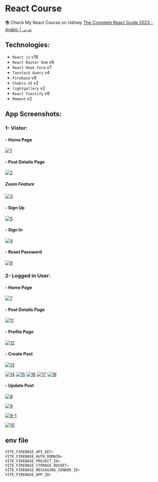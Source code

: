# React Course 
📚 Check My React Course on Udmey [The Complete React Guide 2023 - Arabic | عربي](https://www.udemy.com/course/the-complete-react-guide-2023-arabic/?referralCode=1E1C9B21D74EA39A7A1F)

## Technologies:
 - `React js` v18
 - `React Router Dom` v6
 - `React Hook Form` v7
 - `Tanstack Query` v4
 - `Firebase` v9
 - `Chakra UI` v2
 - `lightgallery` v2
 - `React Toastify` v9
 - `Moment` v2

## App Screenshots:

### 1- Vistor: 
#### - Home Page

<a href="https://ibb.co/0ZmypYf"><img src="https://i.ibb.co/Npt2gWL/1.png" alt="1" border="0"></a>

#### - Post Details Page
<a href="https://ibb.co/TRv5W1S"><img src="https://i.ibb.co/L6kfNrW/2.png" alt="2" border="0"></a>

##### Zoom Feature
<a href="https://ibb.co/NNxPpQy"><img src="https://i.ibb.co/1XZ5Khm/3.png" alt="3" border="0"></a>

#### - Sign Up
<a href="https://ibb.co/VLv4WBk"><img src="https://i.ibb.co/YNts7jV/5.png" alt="5" border="0"></a>

#### - Sign In
<a href="https://ibb.co/cx4v0Bz"><img src="https://i.ibb.co/g6k7N2s/4.png" alt="4" border="0"></a>

#### - Reset Password
<a href="https://ibb.co/C9yqLZL"><img src="https://i.ibb.co/WzXQCwC/6.png" alt="6" border="0"></a>


### 2- Logged in User:
#### - Home Page
<a href="https://ibb.co/NZvpXJW"><img src="https://i.ibb.co/xJkGyBz/7.png" alt="7" border="0"></a>

#### - Post Details Page
<a href="https://ibb.co/tPdkWgf"><img src="https://i.ibb.co/S7LW9bT/11.png" alt="11" border="0"></a>

#### - Profile Page
<a href="https://ibb.co/Yc1T2Td"><img src="https://i.ibb.co/X7KkXk5/12.png" alt="12" border="0"></a>


#### - Create Post
<a href="https://ibb.co/D4DqKQH"><img src="https://i.ibb.co/TcBChtx/13.png" alt="13" border="0"></a>

<a href="https://ibb.co/HgVX9FJ"><img src="https://i.ibb.co/C0zWS1r/14.png" alt="14" border="0"></a>
<a href="https://ibb.co/TW8B7fw"><img src="https://i.ibb.co/FHwbyrh/15.png" alt="15" border="0"></a>
<a href="https://ibb.co/SJB71TH"><img src="https://i.ibb.co/yVqBMTK/16.png" alt="16" border="0"></a>
<a href="https://ibb.co/NpKd4cy"><img src="https://i.ibb.co/L61XGVZ/17.png" alt="17" border="0"></a>
<a href="https://ibb.co/rkyZYkj"><img src="https://i.ibb.co/hs8Kbs6/18.png" alt="18" border="0"></a>


#### - Update Post

<a href="https://ibb.co/qNhy1FB"><img src="https://i.ibb.co/0C1DJVq/8.png" alt="8" border="0"></a>

<a href="https://ibb.co/FXr7ft9"><img src="https://i.ibb.co/T1fhn5Z/9.png" alt="9" border="0"></a>

<a href="https://ibb.co/dWpxW8H"><img src="https://i.ibb.co/NVNbVcG/9-1.png" alt="9-1" border="0"></a>

<a href="https://ibb.co/9HP7Vsy"><img src="https://i.ibb.co/chqjCD2/10.png" alt="10" border="0"></a>


## env file
```js
VITE_FIREBASE_API_KEY=
VITE_FIREBASE_AUTH_DOMAIN=
VITE_FIREBASE_PROJECT_ID=
VITE_FIREBASE_STORAGE_BUCKET=
VITE_FIREBASE_MESSAGING_SENDER_ID=
VITE_FIREBASE_APP_ID=
```

